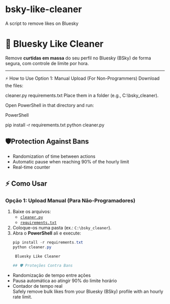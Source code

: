 
# bsky-like-cleaner
A script to remove likes on Bluesky
# 🧹 Bluesky Like Cleaner  

Remove **curtidas em massa** do seu perfil no Bluesky (BSky) de forma segura, com controle de limite por hora.  

---


⚡ How to Use
Option 1: Manual Upload (For Non-Programmers)
Download the files:

cleaner.py
requirements.txt
Place them in a folder (e.g., C:\bsky_cleaner).

Open PowerShell in that directory and run:

PowerShell

pip install -r requirements.txt
python cleaner.py

## 🛡️Protection Against Bans 
- Randomization of time between actions 
- Automatic pause when reaching 90% of the hourly limit 
- Real-time counter

## ⚡ **Como Usar**  

### **Opção 1: Upload Manual (Para Não-Programadores)**  
1. Baixe os arquivos:  
   - [`cleaner.py`](https://github.com/OLucasFernando/bsky-like-cleaner/raw/main/bsky_cleaner/cleaner.py)  
   - [`requirements.txt`](https://github.com/OLucasFernando/bsky-like-cleaner/raw/main/requirements.txt)  
2. Coloque-os numa pasta (ex.: `C:\bsky_cleaner`).  
3. Abra o **PowerShell** ali e execute:  
   ```powershell
   pip install -r requirements.txt
   python cleaner.py

    Bluesky Like Cleaner

   ## 🛡️ Proteções Contra Bans  
- Randomização de tempo entre ações  
- Pausa automática ao atingir 90% do limite horário  
- Contador de tempo real  
Safely remove bulk likes from your Bluesky (BSky) profile with an hourly rate limit.
